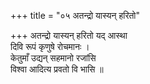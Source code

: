 +++
title = "०५ अतन्द्रो यास्यन् हरितो"

+++
अतन्द्रो यास्यन् हरितो यद् आस्था  
दिवि रूपं कृणुषे रोचमानः ।  
केतुमाँ उद्यन् सहमानो रजांसि  
विश्वा आदित्य प्रवतो वि भासि ॥